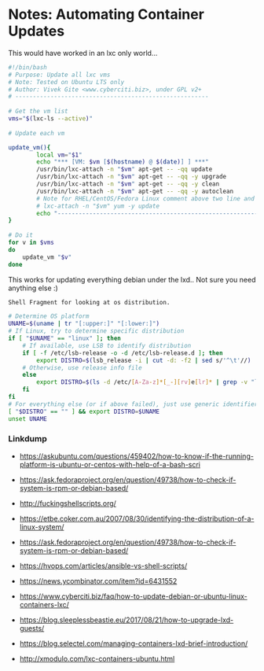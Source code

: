 <!-- NotesAutoMatingContainerUpdates, Version: 1, Modified: 2018/12/02, Author: trac -->
# Notes: Automating Container Updates

This would have worked in an lxc only world...

```sh
#!/bin/bash
# Purpose: Update all lxc vms
# Note: Tested on Ubuntu LTS only
# Author: Vivek Gite <www.cyberciti.biz>, under GPL v2+
# -------------------------------------------------------
	
# Get the vm list
vms="$(lxc-ls --active)"
	
# Update each vm

update_vm(){
		local vm="$1"
		echo "*** [VM: $vm [$(hostname) @ $(date)] ] ***"
		/usr/bin/lxc-attach -n "$vm" apt-get -- -qq update
		/usr/bin/lxc-attach -n "$vm" apt-get -- -qq -y upgrade
		/usr/bin/lxc-attach -n "$vm" apt-get -- -qq -y clean
		/usr/bin/lxc-attach -n "$vm" apt-get -- -qq -y autoclean 
		# Note for RHEL/CentOS/Fedora Linux comment above two line and uncomment the following line #
		# lxc-attach -n "$vm" yum -y update 
		echo "-----------------------------------------------------------------"
}
	
# Do it
for v in $vms
do
	update_vm "$v"
done
```

This works for updating everything debian under the lxd.. Not sure you need anything else :)
	

```sh
Shell Fragment for looking at os distribution. 

# Determine OS platform
UNAME=$(uname | tr "[:upper:]" "[:lower:]")
# If Linux, try to determine specific distribution
if [ "$UNAME" == "linux" ]; then
	# If available, use LSB to identify distribution
	if [ -f /etc/lsb-release -o -d /etc/lsb-release.d ]; then
		export DISTRO=$(lsb_release -i | cut -d: -f2 | sed s/'^\t'//)
	# Otherwise, use release info file
	else
		export DISTRO=$(ls -d /etc/[A-Za-z]*[_-][rv]e[lr]* | grep -v "lsb" | cut -d'/' -f3 | cut -d'-' -f1 | cut -d'_' -f1)
	fi
fi
# For everything else (or if above failed), just use generic identifier
[ "$DISTRO" == "" ] && export DISTRO=$UNAME
unset UNAME
```

### Linkdump
* https://askubuntu.com/questions/459402/how-to-know-if-the-running-platform-is-ubuntu-or-centos-with-help-of-a-bash-scri
* https://ask.fedoraproject.org/en/question/49738/how-to-check-if-system-is-rpm-or-debian-based/
* http://fuckingshellscripts.org/
* https://etbe.coker.com.au/2007/08/30/identifying-the-distribution-of-a-linux-system/
* https://ask.fedoraproject.org/en/question/49738/how-to-check-if-system-is-rpm-or-debian-based/

* https://hvops.com/articles/ansible-vs-shell-scripts/
* https://news.ycombinator.com/item?id=6431552
* https://www.cyberciti.biz/faq/how-to-update-debian-or-ubuntu-linux-containers-lxc/
* https://blog.sleeplessbeastie.eu/2017/08/21/how-to-upgrade-lxd-guests/
* https://blog.selectel.com/managing-containers-lxd-brief-introduction/
* http://xmodulo.com/lxc-containers-ubuntu.html

